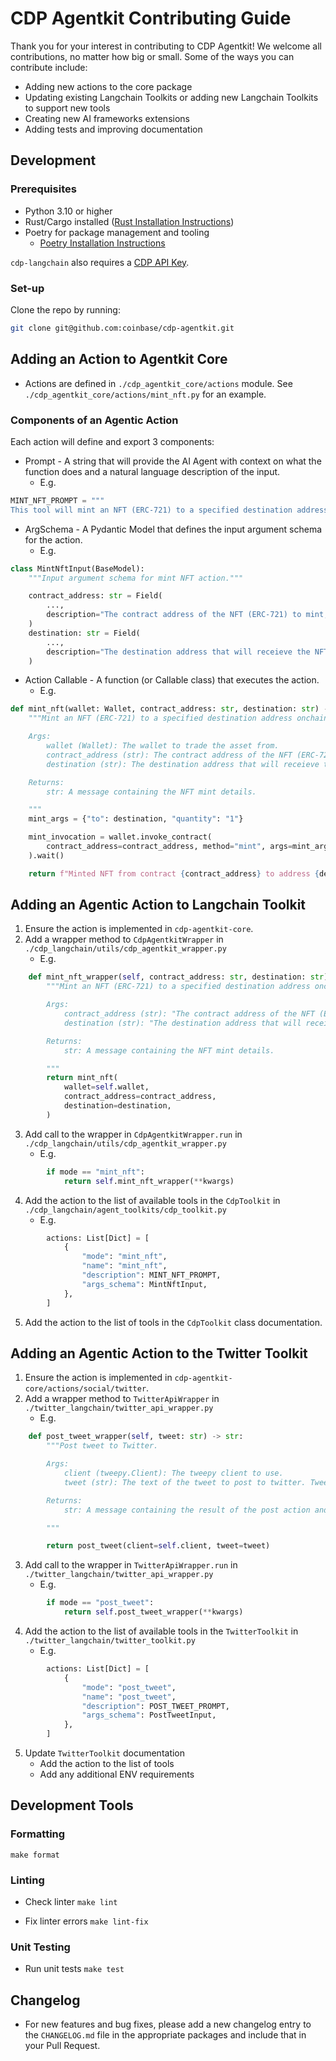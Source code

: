 # CDP Agentkit Contributing Guide
Thank you for your interest in contributing to CDP Agentkit! We welcome all contributions, no matter how big or small. Some of the ways you can contribute include:
- Adding new actions to the core package
- Updating existing Langchain Toolkits or adding new Langchain Toolkits to support new tools
- Creating new AI frameworks extensions
- Adding tests and improving documentation

## Development

### Prerequisites
- Python 3.10 or higher
- Rust/Cargo installed ([Rust Installation Instructions](https://doc.rust-lang.org/cargo/getting-started/installation.html))
- Poetry for package management and tooling
  - [Poetry Installation Instructions](https://python-poetry.org/docs/#installation)

`cdp-langchain` also requires a [CDP API Key](https://portal.cdp.coinbase.com/access/api).

### Set-up

Clone the repo by running:

```bash
git clone git@github.com:coinbase/cdp-agentkit.git
```

## Adding an Action to Agentkit Core
- Actions are defined in `./cdp_agentkit_core/actions` module. See `./cdp_agentkit_core/actions/mint_nft.py` for an example.

### Components of an Agentic Action
Each action will define and export 3 components:
- Prompt - A string that will provide the AI Agent with context on what the function does and a natural language description of the input.
  - E.g. 
```python
MINT_NFT_PROMPT = """
This tool will mint an NFT (ERC-721) to a specified destination address onchain via a contract invocation. It takes the contract address of the NFT onchain and the destination address onchain that will receive the NFT as inputs."""
```
- ArgSchema - A Pydantic Model that defines the input argument schema for the action.
  - E.g.
```python
class MintNftInput(BaseModel):
    """Input argument schema for mint NFT action."""

    contract_address: str = Field(
        ...,
        description="The contract address of the NFT (ERC-721) to mint, e.g. `0x036CbD53842c5426634e7929541eC2318f3dCF7e`",
    )
    destination: str = Field(
        ...,
        description="The destination address that will receieve the NFT onchain, e.g. `0x036CbD53842c5426634e7929541eC2318f3dCF7e`",
    )
```
- Action Callable - A function (or Callable class) that executes the action.
  - E.g.
```python
def mint_nft(wallet: Wallet, contract_address: str, destination: str) -> str:
    """Mint an NFT (ERC-721) to a specified destination address onchain via a contract invocation.

    Args:
        wallet (Wallet): The wallet to trade the asset from.
        contract_address (str): The contract address of the NFT (ERC-721) to mint, e.g. `0x036CbD53842c5426634e7929541eC2318f3dCF7e`.
        destination (str): The destination address that will receieve the NFT onchain, e.g. `0x036CbD53842c5426634e7929541eC2318f3dCF7e`.

    Returns:
        str: A message containing the NFT mint details.

    """
    mint_args = {"to": destination, "quantity": "1"}

    mint_invocation = wallet.invoke_contract(
        contract_address=contract_address, method="mint", args=mint_args
    ).wait()

    return f"Minted NFT from contract {contract_address} to address {destination} on network {wallet.network_id}.\nTransaction hash for the mint: {mint_invocation.transaction.transaction_hash}\nTransaction link for the mint: {mint_invocation.transaction.transaction_link}"
```

## Adding an Agentic Action to Langchain Toolkit
1. Ensure the action is implemented in `cdp-agentkit-core`.
2. Add a wrapper method to `CdpAgentkitWrapper` in `./cdp_langchain/utils/cdp_agentkit_wrapper.py`
   - E.g.
```python
    def mint_nft_wrapper(self, contract_address: str, destination: str) -> str:
        """Mint an NFT (ERC-721) to a specified destination address onchain via a contract invocation.

        Args:
            contract_address (str): "The contract address of the NFT (ERC-721) to mint, e.g. `0x036CbD53842c5426634e7929541eC2318f3dCF7e`".
            destination (str): "The destination address that will receieve the NFT onchain, e.g. `0x036CbD53842c5426634e7929541eC2318f3dCF7e`".

        Returns:
            str: A message containing the NFT mint details.

        """
        return mint_nft(
            wallet=self.wallet,
            contract_address=contract_address,
            destination=destination,
        )
```
3. Add call to the wrapper in `CdpAgentkitWrapper.run` in `./cdp_langchain/utils/cdp_agentkit_wrapper.py`
   - E.g.
```python
        if mode == "mint_nft":
            return self.mint_nft_wrapper(**kwargs)

```
4. Add the action to the list of available tools in the `CdpToolkit` in `./cdp_langchain/agent_toolkits/cdp_toolkit.py`
   - E.g.
```python
        actions: List[Dict] = [
            {
                "mode": "mint_nft",
                "name": "mint_nft",
                "description": MINT_NFT_PROMPT,
                "args_schema": MintNftInput,
            },
        ]
```
5. Add the action to the list of tools in the `CdpToolkit` class documentation.

## Adding an Agentic Action to the Twitter Toolkit
1. Ensure the action is implemented in `cdp-agentkit-core/actions/social/twitter`.
2. Add a wrapper method to `TwitterApiWrapper` in `./twitter_langchain/twitter_api_wrapper.py`
   - E.g.
```python
    def post_tweet_wrapper(self, tweet: str) -> str:
        """Post tweet to Twitter.

        Args:
            client (tweepy.Client): The tweepy client to use.
            tweet (str): The text of the tweet to post to twitter. Tweets can be maximum 280 characters.

        Returns:
            str: A message containing the result of the post action and the tweet.

        """

        return post_tweet(client=self.client, tweet=tweet)
```
3. Add call to the wrapper in `TwitterApiWrapper.run` in `./twitter_langchain/twitter_api_wrapper.py`
   - E.g.
```python
        if mode == "post_tweet":
            return self.post_tweet_wrapper(**kwargs)

```
4. Add the action to the list of available tools in the `TwitterToolkit` in `./twitter_langchain/twitter_toolkit.py`
   - E.g.
```python
        actions: List[Dict] = [
            {
                "mode": "post_tweet",
                "name": "post_tweet",
                "description": POST_TWEET_PROMPT,
                "args_schema": PostTweetInput,
            },
        ]
```
5. Update `TwitterToolkit` documentation
    - Add the action to the list of tools
    - Add any additional ENV requirements

## Development Tools
### Formatting
`make format`

### Linting
- Check linter
`make lint`

- Fix linter errors
`make lint-fix`

### Unit Testing
- Run unit tests
`make test`

## Changelog
- For new features and bug fixes, please add a new changelog entry to the `CHANGELOG.md` file in the appropriate packages and include that in your Pull Request.
